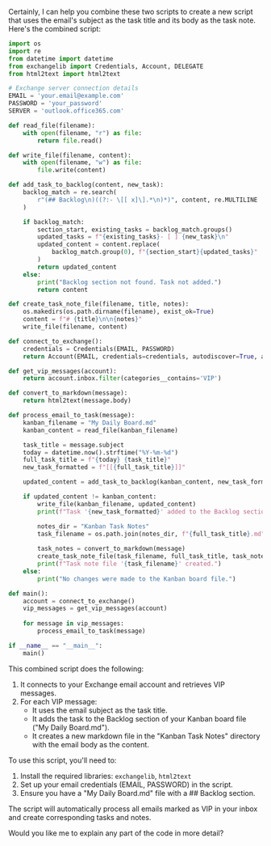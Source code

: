 Certainly, I can help you combine these two scripts to create a new script that uses the email's subject as the task title and its body as the task note. Here's the combined script:



```python
import os
import re
from datetime import datetime
from exchangelib import Credentials, Account, DELEGATE
from html2text import html2text

# Exchange server connection details
EMAIL = 'your.email@example.com'
PASSWORD = 'your_password'
SERVER = 'outlook.office365.com'

def read_file(filename):
    with open(filename, "r") as file:
        return file.read()

def write_file(filename, content):
    with open(filename, "w") as file:
        file.write(content)

def add_task_to_backlog(content, new_task):
    backlog_match = re.search(
        r"(## Backlog\n)((?:- \[[ x]\].*\n)*)", content, re.MULTILINE
    )

    if backlog_match:
        section_start, existing_tasks = backlog_match.groups()
        updated_tasks = f"{existing_tasks}- [ ] {new_task}\n"
        updated_content = content.replace(
            backlog_match.group(0), f"{section_start}{updated_tasks}"
        )
        return updated_content
    else:
        print("Backlog section not found. Task not added.")
        return content

def create_task_note_file(filename, title, notes):
    os.makedirs(os.path.dirname(filename), exist_ok=True)
    content = f"# {title}\n\n{notes}"
    write_file(filename, content)

def connect_to_exchange():
    credentials = Credentials(EMAIL, PASSWORD)
    return Account(EMAIL, credentials=credentials, autodiscover=True, access_type=DELEGATE)

def get_vip_messages(account):
    return account.inbox.filter(categories__contains='VIP')

def convert_to_markdown(message):
    return html2text(message.body)

def process_email_to_task(message):
    kanban_filename = "My Daily Board.md"
    kanban_content = read_file(kanban_filename)

    task_title = message.subject
    today = datetime.now().strftime("%Y-%m-%d")
    full_task_title = f"{today} {task_title}"
    new_task_formatted = f"[[{full_task_title}]]"

    updated_content = add_task_to_backlog(kanban_content, new_task_formatted)

    if updated_content != kanban_content:
        write_file(kanban_filename, updated_content)
        print(f"Task '{new_task_formatted}' added to the Backlog section.")

        notes_dir = "Kanban Task Notes"
        task_filename = os.path.join(notes_dir, f"{full_task_title}.md")
        
        task_notes = convert_to_markdown(message)
        create_task_note_file(task_filename, full_task_title, task_notes)
        print(f"Task note file '{task_filename}' created.")
    else:
        print("No changes were made to the Kanban board file.")

def main():
    account = connect_to_exchange()
    vip_messages = get_vip_messages(account)
    
    for message in vip_messages:
        process_email_to_task(message)

if __name__ == "__main__":
    main()

```

This combined script does the following:

1. It connects to your Exchange email account and retrieves VIP messages.
2. For each VIP message:
   - It uses the email subject as the task title.
   - It adds the task to the Backlog section of your Kanban board file ("My Daily Board.md").
   - It creates a new markdown file in the "Kanban Task Notes" directory with the email body as the content.

To use this script, you'll need to:

1. Install the required libraries: `exchangelib`, `html2text`
2. Set up your email credentials (EMAIL, PASSWORD) in the script.
3. Ensure you have a "My Daily Board.md" file with a ## Backlog section.

The script will automatically process all emails marked as VIP in your inbox and create corresponding tasks and notes.

Would you like me to explain any part of the code in more detail?
